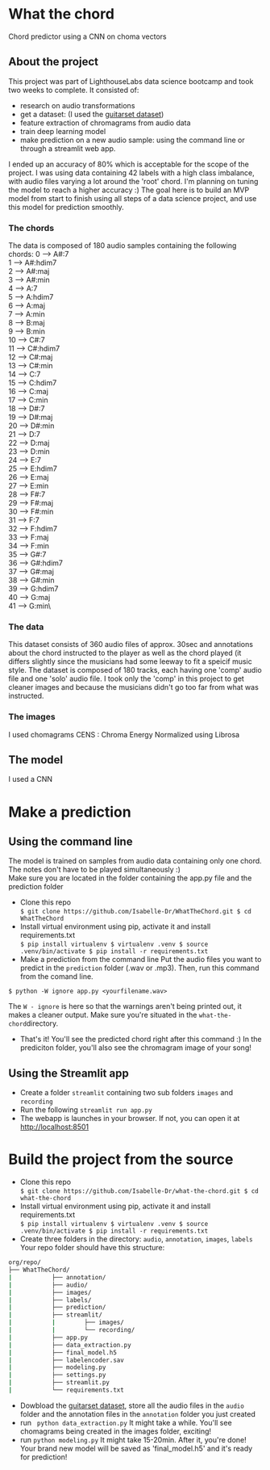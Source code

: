 # What the chord
Chord predictor using a CNN on choma vectors

## About the project
This project was part of LighthouseLabs data science bootcamp and took two weeks to complete. It consisted of:
- research on audio transformations
- get a dataset: (I used the [guitarset dataset](https://zenodo.org/record/1492449#.X8QhCGhKhPY)) 
- feature extraction of chromagrams from audio data
- train deep learning model
- make prediction on a new audio sample: using the command line or through a streamlit web app.

I ended up an accuracy of 80% which is acceptable for the scope of the project. I was using data containing 42 labels with a high class imbalance, with audio files varying a lot around the 'root' chord. I'm planning on tuning the model to reach a higher accuracy :)
The goal here is to build an MVP model from start to finish using all steps of a data science project, and use this model for prediction smoothly. 

### The chords
The data is composed of 180 audio samples containing the following chords:
0  --> A#:7\
1  --> A#:hdim7\
2  --> A#:maj\
3  --> A#:min\
4  --> A:7\
5  --> A:hdim7\
6  --> A:maj\
7  --> A:min\
8  --> B:maj\
9  --> B:min\
10  --> C#:7\
11  --> C#:hdim7\
12  --> C#:maj\
13  --> C#:min\
14  --> C:7\
15  --> C:hdim7\
16  --> C:maj\
17  --> C:min\
18  --> D#:7\
19  --> D#:maj\
20  --> D#:min\
21  --> D:7\
22  --> D:maj\
23  --> D:min\
24  --> E:7\
25  --> E:hdim7\
26  --> E:maj\
27  --> E:min\
28  --> F#:7\
29  --> F#:maj\
30  --> F#:min\
31  --> F:7\
32  --> F:hdim7\
33  --> F:maj\
34  --> F:min\
35  --> G#:7\
36  --> G#:hdim7\
37  --> G#:maj\
38  --> G#:min\
39  --> G:hdim7\
40  --> G:maj\
41  --> G:min\

### The data
This dataset consists of 360 audio files of approx. 30sec and annotations about the chord instructed to the player as well as the chord played (it differs slightly since the musicians had some leeway to fit a speicif music style.
The dataset is composed of 180 tracks, each having one 'comp' audio file and one 'solo' audio file. I took only the 'comp' in this project to get cleaner images and because the musicians didn't go too far from what was instructed.

### The images
I used chomagrams CENS : Chroma Energy Normalized using Librosa

## The model
 I used a CNN

# Make a prediction
## Using the command line
The model is trained on samples from audio data containing only one chord. The notes don't have to be played simultaneously :)\
Make sure you are located in the folder containing the app.py file and the prediction folder

- Clone this repo\
``
$ git clone https://github.com/Isabelle-Dr/WhatTheChord.git
$ cd WhatTheChord
``
- Install virtual environment using pip, activate it and install requirements.txt\
``
$ pip install virtualenv
$ virtualenv .venv
$ source .venv/bin/activate
$ pip install -r requirements.txt
``
- Make a prediction from the command line
Put the audio files you want to predict in the `prediction` folder (.wav or .mp3). Then, run this command from the comand line. 

``
$ python -W ignore app.py <yourfilename.wav>
``

The `W - ignore` is here so that the warnings aren't being printed out, it makes a cleaner output.
Make sure you're situated in the `what-the-chord`directory.

- That's it! You'll see the predicted chord right after this command :) In the prediciton folder, you'll also see the chromagram image of your song!

## Using the Streamlit app

- Create a folder `streamlit` containing two sub folders `images` and `recording`
- Run the following `streamlit run app.py`
- The webapp is launches in your browser. If not, you can open it at [http://localhost:8501](http://localhost:8501)

# Build the project from the source
- Clone this repo\
``
$ git clone https://github.com/Isabelle-Dr/what-the-chord.git
$ cd what-the-chord
``
- Install virtual environment using pip, activate it and install requirements.txt\
``
$ pip install virtualenv
$ virtualenv .venv
$ source .venv/bin/activate
$ pip install -r requirements.txt
``
- Create three folders in the directory: `audio`, `annotation`, `images`, `labels`
Your repo folder should have this structure:
```bash
org/repo/
├── WhatTheChord/
|           ├── annotation/
|           ├── audio/
|           ├── images/
|           ├── labels/
|           ├── prediction/
|           ├── streamlit/
|           |        ├── images/
|           |        └── recording/
|           ├── app.py
|           ├── data_extraction.py
|           ├── final_model.h5
|           ├── labelencoder.sav
|           ├── modeling.py
|           ├── settings.py
|           ├── streamlit.py
|           └── requirements.txt
```

- Dowbload the [guitarset dataset](https://zenodo.org/record/1492449#.X8QhCGhKhPY), store all the audio files in the `audio` folder and the annotation files in the `annotation` folder you just created
- run ` python data_extraction.py`
It might take a while. You'll see chomagrams being created in the images folder, exciting!
- run `python modeling.py`
It might take 15-20min. After it, you're done! Your brand new model will be saved as 'final_model.h5' and it's ready for prediction!
